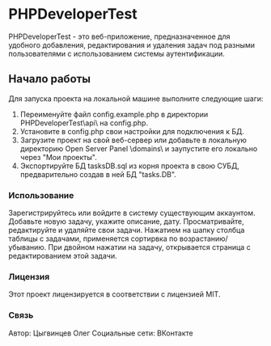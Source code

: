 # PHPDeveloperTest

PHPDeveloperTest - это веб-приложение, предназначенное для удобного добавления, редактирования и удаления задач под разными пользователями с использованием системы аутентификации.

## Начало работы

Для запуска проекта на локальной машине выполните следующие шаги:
1. Переименуйте файл config.example.php в директории PHPDeveloperTest\api\ на config.php.
2. Установите в config.php свои настройки для подключения к БД.
3. Загрузите проект на свой веб-сервер или добавьте в локальную директорию Open Server Panel \domains\ и заупустите его локально через "Мои проекты".
4. Экспортируйте БД tasksDB.sql из корня проекта в свою СУБД, предварительно создав в ней БД "tasks.DB".

### Использование

Зарегистрируйтесь или войдите в систему существующим аккаунтом.
Добавьте новую задачу, укажите описание, дату.
Просматривайте, редактируйте и удаляйте свои задачи.
Нажатием на шапку столбца таблицы с задачами, применяется сортирвка по возрастанию/убыванию.
При двойном нажатии на задачу, открывается страница с редактированием этой задачи.

### Лицензия

Этот проект лицензируется в соответствии с лицензией MIT.

### Связь

Автор: Цыгвинцев Олег
Социальные сети: ВКонтакте
